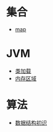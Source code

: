 # 集合
- [map](/blog/collections/map.md)

# JVM
- [类加载](/blog/JVM/classLoad.md)
- [内存区域](/blog/JVM/JVM运行时数据区.md)

# 算法
- [数据结构初识](/blog/suanfa/data.md)